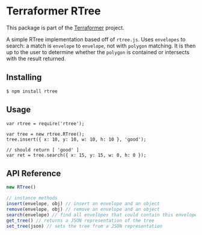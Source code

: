 # Terraformer RTree

This package is part of the [Terraformer](https://github.com/Geoloqi/Terraformer) project.

A simple RTree implementation based off of `rtree.js`.  Uses `envelopes` to search: a match is `envelope` to `envelope`, not with `polygon` matching.  It is then up to the user to determine whether the `polygon` is contained or intersects with the result returned.

## Installing

    $ npm install rtree 

## Usage

    var rtree = require('rtree');
    
    var tree = new rtree.RTree();
    tree.insert({ x: 10, y: 10, w: 10, h: 10 }, 'good');
    
    // should return [ 'good' ]
    var ret = tree.search({ x: 15, y: 15, w: 0, h: 0 });

## API Reference

```javascript
new RTree()

// instance methods
insert(envelope, obj) // insert an envelope and an object
remove(envelope, obj) // remove an envelope and an object
search(envelope) // find all envelopes that could contain this envelope, returns an array
get_tree() // returns a JSON representation of the tree
set_tree(json) // sets the tree from a JSON representation
```
